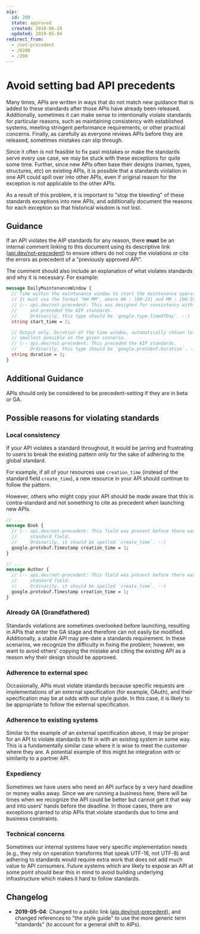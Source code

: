 ```yaml
---
aip:
  id: 200
  state: approved
  created: 2018-06-28
  updated: 2019-05-04
redirect_from:
  - /not-precedent
  - /0200
  - /200
---
```


# Avoid setting bad API precedents

Many times, APIs are written in ways that do not match new guidance that is
added to these standards after those APIs have already been released.
Additionally, sometimes it can make sense to intentionally violate standards
for particular reasons, such as maintaining consistency with established
systems, meeting stringent performance requirements, or other practical
concerns. Finally, as carefully as everyone reviews APIs before they are
released, sometimes mistakes can slip through.

Since it often is not feasible to fix past mistakes or make the standards serve
every use case, we may be stuck with these exceptions for quite some time.
Further, since new APIs often base their designs (names, types, structures,
etc) on existing APIs, it is possible that a standards violation in one API
could spill over into other APIs, even if original reason for the exception is
not applicable to the other APIs.

As a result of this problem, it is important to "stop the bleeding" of these
standards exceptions into new APIs, and additionally document the reasons for
each exception so that historical wisdom is not lost.

## Guidance

If an API violates the AIP standards for any reason, there **must** be an
internal comment linking to this document using its descriptive link
([api.dev/not-precedent]()) to ensure others do not copy the violations or cite
the errors as precedent of a "previously approved API".

The comment should also include an explanation of what violates standards and
why it is necessary. For example:

```proto
message DailyMaintenanceWindow {
  // Time within the maintenance window to start the maintenance operations.
  // It must use the format "HH MM", where HH : [00-23] and MM : [00-59] GMT.
  // (-- api.dev/not-precedent: This was designed for consistency with crontab,
  //     and preceded the AIP standards.
  //     Ordinarily, this type should be `google.type.TimeOfDay`. --)
  string start_time = 2;

  // Output only. Duration of the time window, automatically chosen to be
  // smallest possible in the given scenario.
  // (-- api.dev/not-precedent: This preceded the AIP standards.
  //     Ordinarily, this type should be `google.protobuf.Duration`. --)
  string duration = 3;
}
```

## Additional Guidance

APIs should only be considered to be precedent-setting if they are in beta or
GA.

## Possible reasons for violating standards

### Local consistency

If your API violates a standard throughout, it would be jarring and frustrating
to users to break the existing pattern only for the sake of adhering to the
global standard.

For example, if all of your resources use `creation_time` (instead of the
standard field `create_time`), a new resource in your API should continue to
follow the pattern.

However, others who might copy your API should be made aware that this is
contra-standard and not something to cite as precedent when launching new APIs.

```proto
// ...
message Book {
  // (-- api.dev/not-precedent: This field was present before there was a
  //     standard field.
  //     Ordinarily, it should be spelled `create_time`. --)
  google.protobuf.Timestamp creation_time = 1;
}

// ...
message Author {
  // (-- api.dev/not-precedent: This field was present before there was a
  //     standard field.
  //     Ordinarily, it should be spelled `create_time`. --)
  google.protobuf.Timestamp creation_time = 1;
}
```

### Already GA (Grandfathered)

Standards violations are sometimes overlooked before launching, resulting in
APIs that enter the GA stage and therefore can not easily be modified.
Additionally, a stable API may pre-date a standards requirement. In these
scenarios, we recognize the difficulty in fixing the problem; however, we want
to avoid others' copying the mistake and citing the existing API as a reason
why their design should be approved.

### Adherence to external spec

Occasionally, APIs must violate standards because specific requests are
implementations of an external specification (for example, OAuth), and their
specification may be at odds with our style guide. In this case, it is likely
to be appropriate to follow the external specification.

### Adherence to existing systems

Similar to the example of an external specification above, it may be proper for
an API to violate standards to fit in with an existing system in some way. This
is a fundamentally similar case where it is wise to meet the customer where
they are. A potential example of this might be integration with or similarity
to a partner API.

### Expediency

Sometimes we have users who need an API surface by a very hard deadline or
money walks away. Since we are running a business here, there will be times
when we recognize the API could be better but cannot get it that way and into
users' hands before the deadline. In those cases, there are exceptions granted
to ship APIs that violate standards due to time and business constraints.

### Technical concerns

Sometimes our internal systems have very specific implementation needs (e.g.,
they rely on operation transforms that speak UTF-16, not UTF-8) and adhering to
standards would require extra work that does not add much value to API
consumers. Future systems which are likely to expose an API at some point
should bear this in mind to avoid building underlying infrastructure which
makes it hard to follow standards.

## Changelog

- **2019-05-04**: Changed to a public link ([aip.dev/not-precedent]()), and
  changed references to "the style guide" to use the more generic term
  "standards" (to account for a general shift to AIPs).
